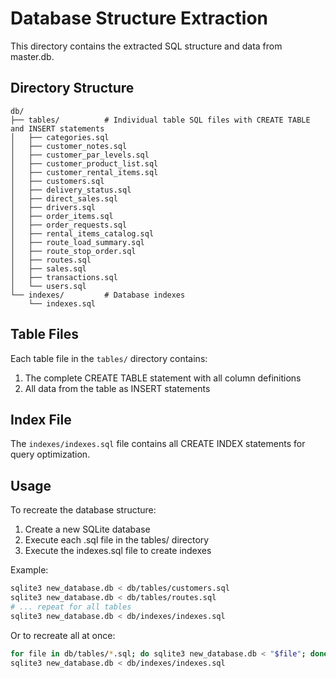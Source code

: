 # Database Structure Extraction

This directory contains the extracted SQL structure and data from master.db.

## Directory Structure

```
db/
├── tables/          # Individual table SQL files with CREATE TABLE and INSERT statements
│   ├── categories.sql
│   ├── customer_notes.sql
│   ├── customer_par_levels.sql
│   ├── customer_product_list.sql
│   ├── customer_rental_items.sql
│   ├── customers.sql
│   ├── delivery_status.sql
│   ├── direct_sales.sql
│   ├── drivers.sql
│   ├── order_items.sql
│   ├── order_requests.sql
│   ├── rental_items_catalog.sql
│   ├── route_load_summary.sql
│   ├── route_stop_order.sql
│   ├── routes.sql
│   ├── sales.sql
│   ├── transactions.sql
│   └── users.sql
└── indexes/         # Database indexes
    └── indexes.sql

```

## Table Files

Each table file in the `tables/` directory contains:
1. The complete CREATE TABLE statement with all column definitions
2. All data from the table as INSERT statements

## Index File

The `indexes/indexes.sql` file contains all CREATE INDEX statements for query optimization.

## Usage

To recreate the database structure:
1. Create a new SQLite database
2. Execute each .sql file in the tables/ directory
3. Execute the indexes.sql file to create indexes

Example:
```bash
sqlite3 new_database.db < db/tables/customers.sql
sqlite3 new_database.db < db/tables/routes.sql
# ... repeat for all tables
sqlite3 new_database.db < db/indexes/indexes.sql
```

Or to recreate all at once:
```bash
for file in db/tables/*.sql; do sqlite3 new_database.db < "$file"; done
sqlite3 new_database.db < db/indexes/indexes.sql
```